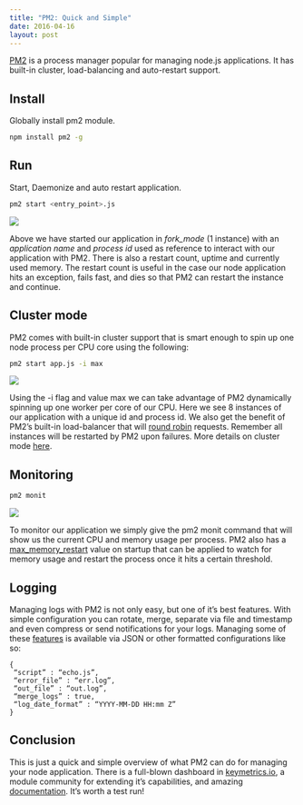 ```yaml
---
title: "PM2: Quick and Simple"
date: 2016-04-16
layout: post
---
```


[PM2](https://pm2.keymetrics.io/) is a process manager popular for managing node.js applications. It has built-in cluster, load-balancing and auto-restart support.


## Install

Globally install pm2 module.

```sh
npm install pm2 -g
```


## Run

Start, Daemonize and auto restart application.

```sh
pm2 start <entry_point>.js
```

![](https://miro.medium.com/max/1400/1*gcfVc4oVfHGexzQvPQIs9Q.gif)

Above we have started our application in _fork_mode_ (1 instance) with an _application name_ and _process id_ used as reference to interact with our application with PM2. There is also a restart count, uptime and currently used memory. The restart count is useful in the case our node application hits an exception, fails fast, and dies so that PM2 can restart the instance and continue.


## Cluster mode

PM2 comes with built-in cluster support that is smart enough to spin up one node process per CPU core using the following:

```sh
pm2 start app.js -i max
```

![](https://miro.medium.com/max/1400/1*5eE_lREH_TyPxSYWA6ryNA.gif)

Using the -i flag and value max we can take advantage of PM2 dynamically spinning up one worker per core of our CPU. Here we see 8 instances of our application with a unique id and process id. We also get the benefit of PM2’s built-in load-balancer that will [round robin](https://en.wikipedia.org/wiki/Round-robin_scheduling) requests. Remember all instances will be restarted by PM2 upon failures. More details on cluster mode [here](https://keymetrics.io/2015/03/26/pm2-clustering-made-easy/).


## Monitoring

```sh
pm2 monit
```

![](https://miro.medium.com/max/1400/1*esuua163oY-fCc2bB4S6jg.png)

To monitor our application we simply give the pm2 monit command that will show us the current CPU and memory usage per process. PM2 also has a [max_memory_restart](http://pm2.keymetrics.io/docs/usage/monitoring/#programmatic) value on startup that can be applied to watch for memory usage and restart the process once it hits a certain threshold.


## Logging

Managing logs with PM2 is not only easy, but one of it’s best features. With simple configuration you can rotate, merge, separate via file and timestamp and even compress or send notifications for your logs. Managing some of these [features](http://pm2.keymetrics.io/docs/usage/log-management/) is available via JSON or other formatted configurations like so:

```
{
 “script” : “echo.js”,
 “error_file” : “err.log”,
 “out_file” : “out.log”,
 “merge_logs” : true,
 “log_date_format” : “YYYY-MM-DD HH:mm Z”
}
```


## Conclusion

This is just a quick and simple overview of what PM2 can do for managing your node application. There is a full-blown dashboard in [keymetrics.io](https://app.keymetrics.io/), a module community for extending it’s capabilities, and amazing [documentation](http://pm2.keymetrics.io/). It’s worth a test run!
